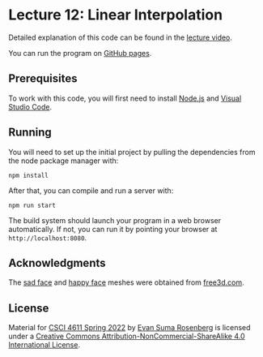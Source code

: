 # Lecture 12: Linear Interpolation

Detailed explanation of this code can be found in the [lecture video](https://mediaspace.umn.edu/media/t/1_fpl252f0).

You can run the program on [GitHub pages](https://csci-4611-spring-2022.github.io/Lecture-12).

## Prerequisites

To work with this code, you will first need to install [Node.js](https://nodejs.org/en/) and [Visual Studio Code](https://code.visualstudio.com/). 

## Running

You will need to set up the initial project by pulling the dependencies from the node package manager with:

```
npm install
```

After that, you can compile and run a server with:

```
npm run start
```

The build system should launch your program in a web browser automatically.  If not, you can run it by pointing your browser at `http://localhost:8080`.

## Acknowledgments

The [sad face](https://free3d.com/3d-model/sad-facial-expression-v2--838033.html) and [happy face](https://free3d.com/3d-model/happy-facial-expression-v2--199078.html) meshes were obtained from [free3d.com](https://free3d.com/).

## License

Material for [CSCI 4611 Spring 2022](https://canvas.umn.edu/courses/290928/assignments/syllabus) by [Evan Suma Rosenberg](https://illusioneering.umn.edu/) is licensed under a [Creative Commons Attribution-NonCommercial-ShareAlike 4.0 International License](http://creativecommons.org/licenses/by-nc-sa/4.0/).
